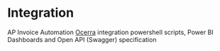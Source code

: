 # Integration
AP Invoice Automation [Ocerra](https://www.ocerra.com) integration powershell scripts, Power BI Dashboards and Open API (Swagger) specification 
